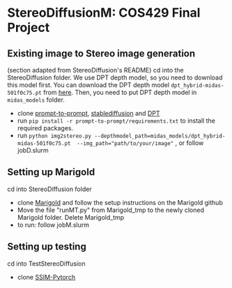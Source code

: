 # StereoDiffusionM: COS429 Final Project

## Existing image to Stereo image generation
(section adapted from StereoDiffusion's README)
cd into the StereoDiffusion folder. We use DPT depth model, so you need to download this model first. You can download the DPT depth model `dpt_hybrid-midas-501f0c75.pt` from [here](https://github.com/isl-org/DPT). Then, you need to put DPT depth model in `midas_models` folder.

- clone [prompt-to-prompt](https://github.com/google/prompt-to-prompt), [stablediffusion](https://github.com/Stability-AI/stablediffusion) and [DPT](https://github.com/isl-org/DPT)
- run `pip install -r prompt-to-prompt/requirements.txt` to install the required packages.
- run `python img2stereo.py --depthmodel_path=midas_models/dpt_hybrid-midas-501f0c75.pt  --img_path="path/to/your/image"` , or follow jobD.slurm

## Setting up Marigold
cd into StereoDiffusion folder
- clone [Marigold](https://github.com/prs-eth/marigold) and follow the setup instructions on the Marigold github
- Move the file "runMT.py" from Marigold_tmp to the newly cloned Marigold folder. Delete Marigold_tmp
- to run: follow jobM.slurm

## Setting up testing
cd into TestStereoDiffusion
- clone [SSIM-Pytorch](https://github.com/richzhang/PerceptualSimilarity.git)